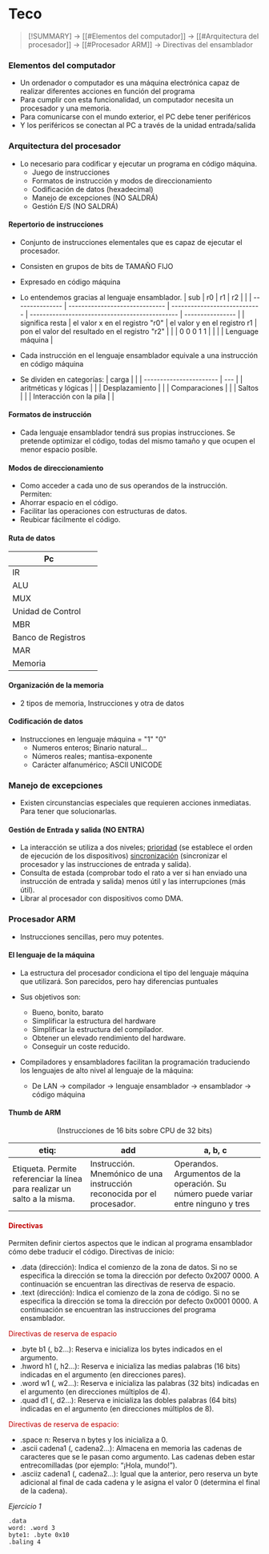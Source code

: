 # Teco
> [!SUMMARY]
> -> [[#Elementos del computador]]
> -> [[#Arquitectura del procesador]]
> -> [[#Procesador ARM]]
> -> Directivas del ensamblador

### Elementos del computador
- Un ordenador o computador es una máquina electrónica capaz de realizar diferentes acciones en función del programa
- Para cumplir con esta funcionalidad, un computador necesita un procesador y una memoria.
- Para comunicarse con el mundo exterior, el PC debe tener periféricos
- Y los periféricos se conectan al PC a través de la unidad entrada/salida
### Arquitectura del procesador
- Lo necesario para codificar y ejecutar un programa en código máquina.
	- Juego de instrucciones
	- Formatos de instrucción y modos de direccionamiento
	- Codificación de datos (hexadecimal)
	- Manejo de excepciones (NO SALDRÁ)
	- Gestión E/S (NO SALDRÁ)

#### Repertorio de instrucciones
- Conjunto de instrucciones elementales que es capaz de ejecutar el procesador.
- Consisten en grupos de bits de TAMAÑO FIJO
- Expresado en código máquina
- Lo entendemos gracias al lenguaje ensamblador.
| sub             | r0                             | r1                           | r2                                             |                  |
| --------------- | ------------------------------ | ---------------------------- | ---------------------------------------------- | ---------------- |
| significa resta | el valor x en el registro "r0" | el valor y en el registro r1 | pon el valor del resultado en el registro "r2" |                  |
| 0 0 0 1 1       |                                |                              |                                                | Lenguage máquina |


- Cada instrucción en el lenguaje ensamblador equivale a una instrucción en código máquina
- Se dividen en categorías:
| carga                   |     |
| ----------------------- | --- |
| aritméticas y lógicas   |     |
| Desplazamiento          |     |
| Comparaciones           |     |
| Saltos                  |     |
| Interacción con la pila |     |

#### Formatos de instrucción
- Cada lenguaje ensamblador tendrá sus propias instrucciones. Se pretende optimizar el código, todas del mismo tamaño y que ocupen el menor espacio posible. 

####  Modos de direccionamiento
- Como acceder a cada uno de sus operandos de la instrucción.
Permiten:
- Ahorrar espacio en el código.
- Facilitar las operaciones con estructuras de datos.
- Reubicar fácilmente el código.

#### Ruta de datos
| Pc                 |     |
| ------------------ | --- |
| IR                 |     |
| ALU                |     |
| MUX                |     |
| Unidad de Control  |     |
| MBR                |     |
| Banco de Registros |     |
| MAR                |     |
| Memoria            |     |

#### Organización de la memoria
- 2 tipos de memoria, Instrucciones y otra de datos
#### Codificación de datos
-  Instrucciones en lenguaje máquina = "1" "0"
	- Numeros enteros; Binario natural...
	- Números reales; mantisa-exponente
	- Carácter alfanumérico; ASCII UNICODE
### Manejo de excepciones
- Existen circunstancias especiales que requieren acciones inmediatas. Para tener que solucionarlas.
#### Gestión de Entrada y salida (NO ENTRA)
- La interacción se utiliza a dos niveles; <u>prioridad</u> (se establece el orden de ejecución de los dispositivos) <u>sincronización</u> (sincronizar el procesador y las instrucciones de entrada y salida).
- Consulta de estada (comprobar todo el rato a ver si han enviado una instrucción de entrada y salida) menos útil y las interrupciones (más útil). 
- Librar al procesador con dispositivos como DMA.

### Procesador ARM
- Instrucciones sencillas, pero muy potentes. 
#### El lenguaje de la máquina
- La estructura del procesador condiciona el tipo del lenguaje máquina que utilizará. Son parecidos, pero hay diferencias puntuales
- Sus objetivos son:
	- Bueno, bonito, barato
	- Simplificar la estructura del hardware
	- Simplificar la estructura del compilador.
	- Obtener un elevado rendimiento del hardware.
	- Conseguir un coste reducido.

- Compiladores y ensambladores facilitan la programación traduciendo los lenguajes de alto nivel al lenguaje de la máquina:
	- De LAN -> compilador -> lenguaje ensamblador -> ensamblador -> código máquina

#### Thumb de ARM
<center>(Instrucciones de 16 bits sobre CPU de 32 bits)</center>

| etiq:                                                                     | add                                                                     | a, b, c                                                                            |
| ------------------------------------------------------------------------- | ----------------------------------------------------------------------- | ---------------------------------------------------------------------------------- |
| Etiqueta. Permite referenciar la línea para realizar un salto a la misma. | Instrucción. Mnemónico de una instrucción reconocida por el procesador. | Operandos. Argumentos de la operación. Su número puede variar entre ninguno y tres |

#### <font color="#c00000">Directivas</font>
Permiten definir ciertos aspectos que le indican al programa ensamblador cómo debe traducir el código.
Directivas de inicio:
- .data (dirección): Indica el comienzo de la zona de datos. Si no se especifica la dirección se toma la dirección por defecto 0x2007 0000. A continuación se encuentran las directivas de reserva de espacio.
- .text (dirección): Indica el comienzo de la zona de código. Si no se especifica la dirección se toma la dirección por defecto 0x0001 0000. A continuación se encuentran las instrucciones del programa ensamblador.

<font color="#c00000">Directivas de reserva de espacio</font>
- .byte b1 (, b2…): Reserva e inicializa los bytes indicados en el argumento.
- .hword h1 (, h2…): Reserva e inicializa las medias palabras (16 bits) indicadas en el argumento (en direcciones pares).
- .word w1 (, w2…): Reserva e inicializa las palabras (32 bits) indicadas en el argumento (en direcciones múltiplos de 4).
- .quad d1 (, d2…): Reserva e inicializa las dobles palabras (64 bits) indicadas en el argumento (en direcciones múltiplos de 8).

<font color="#c00000">Directivas de reserva de espacio:</font>
- .space n: Reserva n bytes y los inicializa a 0.
- .ascii cadena1 (, cadena2…): Almacena en memoria las cadenas de caracteres que se le pasan como argumento. Las cadenas deben estar entrecomilladas (por ejemplo: “¡Hola, mundo!”).
- .asciiz cadena1 (, cadena2…): Igual que la anterior, pero reserva un byte adicional al final de cada cadena y le asigna el valor 0 (determina el final de la cadena).

_Ejercicio 1_
```
.data
word: .word 3
byte1: .byte 0x10
.baling 4
```
